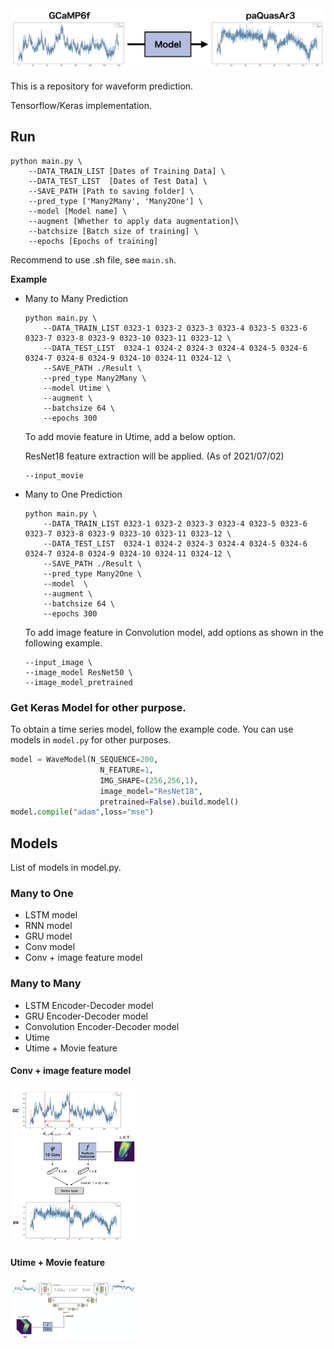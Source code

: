 <img src="imgs/overall.jpeg">

This is a repository for waveform prediction. 

Tensorflow/Keras implementation.

## Run

```shell
python main.py \
    --DATA_TRAIN_LIST [Dates of Training Data] \
    --DATA_TEST_LIST  [Dates of Test Data] \
    --SAVE_PATH [Path to saving folder] \
    --pred_type ['Many2Many', 'Many2One'] \
    --model [Model name] \
    --augment [Whether to apply data augmentation]\
    --batchsize [Batch size of training] \
    --epochs [Epochs of training]

```

Recommend to use .sh file, see `main.sh`.

**Example**

- Many to Many Prediction

  ```shell
  python main.py \
      --DATA_TRAIN_LIST 0323-1 0323-2 0323-3 0323-4 0323-5 0323-6 0323-7 0323-8 0323-9 0323-10 0323-11 0323-12 \
      --DATA_TEST_LIST  0324-1 0324-2 0324-3 0324-4 0324-5 0324-6 0324-7 0324-8 0324-9 0324-10 0324-11 0324-12 \
      --SAVE_PATH ./Result \
      --pred_type Many2Many \
      --model Utime \
      --augment \
      --batchsize 64 \
      --epochs 300
  ```
  
  To add movie feature in Utime, add a below option. 
  
  ResNet18 feature extraction will be applied. (As of 2021/07/02)
  
  ```shell
  --input_movie
  ```

- Many to One Prediction

  ```shell
  python main.py \
      --DATA_TRAIN_LIST 0323-1 0323-2 0323-3 0323-4 0323-5 0323-6 0323-7 0323-8 0323-9 0323-10 0323-11 0323-12 \
      --DATA_TEST_LIST  0324-1 0324-2 0324-3 0324-4 0324-5 0324-6 0324-7 0324-8 0324-9 0324-10 0324-11 0324-12 \
      --SAVE_PATH ./Result \
      --pred_type Many2One \
      --model  \
      --augment \
      --batchsize 64 \
      --epochs 300
  ```

  To add image feature in Convolution model, add options as shown in the following example. 

  ```shell
  --input_image \
  --image_model ResNet50 \
  --image_model_pretrained
  ```

### Get Keras Model for other purpose.

To obtain a time series model, follow the example code. You can use models in `model.py` for other purposes.

```python
model = WaveModel(N_SEQUENCE=200, 
                	N_FEATURE=1, 
                	IMG_SHAPE=(256,256,1),
                	image_model="ResNet18",
                	pretrained=False).build.model()
model.compile("adam",loss="mse")
```



## Models

List of models in model.py. 

### Many to One

- LSTM model
- RNN model
- GRU model
- Conv model
- Conv + image feature model

### Many to Many

- LSTM Encoder-Decoder model
- GRU Encoder-Decoder model
- Convolution Encoder-Decoder model
- Utime
- Utime + Movie feature

#### Conv + image feature model

<img src="imgs/image_feature.png" width=40%>

#### Utime + Movie feature

<img src="imgs/movie_feature.png" width=40%>


